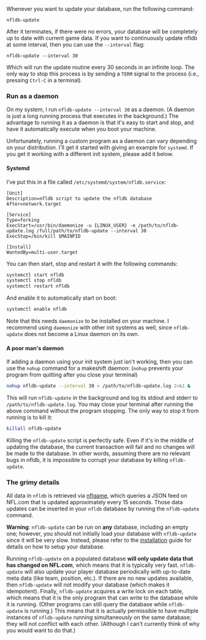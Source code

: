 Whenever you want to update your database, run the following command:

    nfldb-update

After it terminates, if there were no errors, your database will be completely 
up to date with current game data. If you want to continuously update nfldb at 
some interval, then you can use the `--interval` flag:

    nfldb-update --interval 30

Which will run the update routine every 30 seconds in an infinite loop. The 
only way to stop this process is by sending a `TERM` signal to the process 
(i.e., pressing `Ctrl-C` in a terminal).


### Run as a daemon

On my system, I run `nfldb-update --interval 30` as a daemon. (A daemon is just 
a long running process that executes in the background.) The advantage to 
running it as a daemon is that it's easy to start and stop, and have it 
automatically execute when you boot your machine.

Unfortunately, running a custom program as a daemon can vary depending on your 
distribution. I'll get it started with giving an example for `systemd`. If you 
get it working with a different init system, please add it below.


#### Systemd

I've put this in a file called `/etc/systemd/system/nfldb.service`:

```
[Unit]
Description=nfldb script to update the nfldb database
After=network.target

[Service]
Type=forking
ExecStart=/usr/bin/daemonize -u {LINUX_USER} -e /path/to/nfldb-update.log /full/path/to/nfldb-update --interval 30
ExecStop=/bin/kill $MAINPID

[Install]
WantedBy=multi-user.target
```

You can then start, stop and restart it with the following commands:

```bash
systemctl start nfldb
systemctl stop nfldb
systemctl restart nfldb
```

And enable it to automatically start on boot:

```bash
systemctl enable nfldb
```

Note that this needs `daemonize` to be installed on your machine. I recommend 
using `daemonize` with other init systems as well, since `nfldb-update` does 
not become a Linux daemon on its own.


#### A poor man's daemon

If adding a daemon using your init system just isn't working, then you can use 
the `nohup` command for a makeshift daemon: (`nohup` prevents your program from 
quitting after you close your terminal)

```bash
nohup nfldb-update --interval 30 > /path/to/nfldb-update.log 2>&1 &
```

This will run `nfldb-update` in the background and log its stdout and stderr
to `/path/to/nfldb-update.log`. You may close your terminal after running the 
above command without the program stopping. The only way to stop it from 
running is to kill it:

```bash
killall nfldb-update
```

Killing the `nfldb-update` script is perfectly safe. Even if it's in the middle 
of updating the database, the current transaction will fail and no changes will 
be made to the database. In other words, assuming there are no relevant bugs in 
nfldb, it is impossible to corrupt your database by killing `nfldb-update`.


### The grimy details

All data in `nfldb` is retrieved via 
[nflgame](https://github.com/BurntSushi/nflgame), which queries a JSON feed on 
NFL.com that is updated approximately every 15 seconds. Those data updates can 
be inserted in your `nfldb` database by running the `nfldb-update` command.

**Warning**: `nfldb-update` can be run on **any** database, including
an empty one; however, you should not initially load your database with
`nfldb-update` since it will be very slow. Instead, please refer to the
[installation](Installation)
guide for details on how to setup your database.

Running `nfldb-update` on a populated database **will only update data that has 
changed on NFL.com**, which means that it is typically very fast. 
`nfldb-update` will also update your player database periodically with 
up-to-date meta data (like team, position, etc.). If there are no new updates 
available, then `nfldb-update` will not modify your database (which makes it 
idempotent). Finally, `nfldb-update` acquires a write lock on each table, which 
means that it is the only program that can write to the database while it is 
running. (Other programs can still query the database while `nfldb-update` is 
running.) This means that it is actually permissible to have multiple
instances of `nfldb-update` running simultaneously on the same database;
they will not conflict with each other. (Although I can't currently think of
why you would want to do that.)

